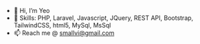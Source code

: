 - 👋 Hi, I’m Yeo
- 👀 Skills: PHP, Laravel, Javascript, JQuery, REST API, Bootstrap, TailwindCSS, html5, MySql, MsSql
- 📫 Reach me @ smallvi@gmail.com

<!---
smallvi/smallvi is a ✨ special ✨ repository because its `README.md` (this file) appears on your GitHub profile.
You can click the Preview link to take a look at your changes.
--->
